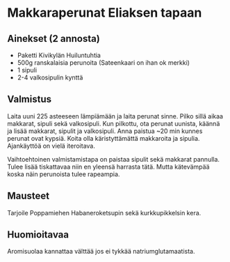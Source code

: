 
# Makkaraperunat Eliaksen tapaan

## Ainekset (2 annosta)

- Paketti Kivikylän Huiluntuhtia
- 500g ranskalaisia perunoita (Sateenkaari on ihan ok merkki)
- 1 sipuli
- 2-4 valkosipulin kynttä

## Valmistus

Laita uuni 225 asteeseen lämpiämään ja laita perunat sinne. Pilko sillä aikaa makkarat, sipuli sekä 
valkosipuli. Kun pilkottu, ota perunat uunista, käännä ja lisää makkarat, sipulit ja valkosipuli. 
Anna paistua ~20 min kunnes perunat ovat kypsiä.
Koita olla käristyttämättä makkaroita ja sipulia. Ajankäyttöä on vielä iteroitava.

Vaihtoehtoinen valmistamistapa on paistaa sipulit sekä makkarat pannulla. Tulee lisää tiskattavaa
niin en yleensä harrasta tätä. Mutta kätevämpää koska näin perunoista tulee rapeampia.

## Mausteet

Tarjoile Poppamiehen Habaneroketsupin sekä kurkkupikkelsin kera.

## Huomioitavaa

Aromisuolaa kannattaa välttää jos ei tykkää natriumglutamaatista. 
